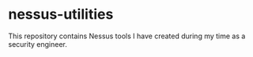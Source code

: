 # nessus-utilities

This repository contains Nessus tools I have created during my time as a security engineer.

